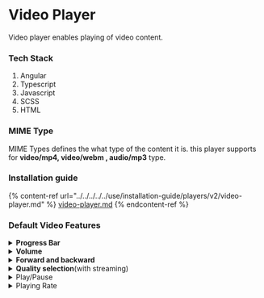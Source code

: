 # Video Player

Video player enables playing of video content.&#x20;

### Tech Stack

1. Angular
2. Typescript
3. Javascript
4. SCSS
5. HTML

### MIME Type

MIME Types defines the what type of the content it is. this player supports for  **video/mp4, video/webm , audio/mp3** type.

### Installation guide

{% content-ref url="../../../../../use/installation-guide/players/v2/video-player.md" %}
[video-player.md](../../../../../use/installation-guide/players/v2/video-player.md)
{% endcontent-ref %}

### Default Video Features

<details>

<summary><strong>Progress Bar</strong></summary>

This feature will help us to understand how much percentage (%) of content I have watched and how much content is loaded.\
![](../../../../../.gitbook/assets/videoPlayerV2Progress.png)

</details>

<details>

<summary><strong>Volume</strong></summary>

This volume feature will be used to increase and decrease sound of the video content.\
![](../../../../../.gitbook/assets/videoPlayerV2Volume.png)\


* **Mute:** This mute feature will used to mute the sound of video.![](../../../../../.gitbook/assets/videoPlayerV2Mute.png)\

* **Unmute**\
  This unmute feature will used to unmute the sound of video.![](../../../../../.gitbook/assets/videoPlayerV2Unmute.png)\


</details>

<details>

<summary><strong>Forward and backward</strong></summary>

This forward and backward feature will help us to play video ahead and back.![](../../../../../.gitbook/assets/videoPlayerV2ForwardBackword.png)

</details>

<details>

<summary><strong>Quality selection</strong>(with streaming) </summary>

This quality selection provides  min and max content quality selection based on streaming  quality options.\
![](../../../../../.gitbook/assets/videoPlayerV2QualitySelection.png)

</details>

<details>

<summary>Play/Pause</summary>

This feature is used play and pause the content

* **Play** : This feature will help us to play content.\
  ![](../../../../../.gitbook/assets/videoPlayerV2Play.png)\


<!---->

* **Pause**: This feature will help us to pause content.\
  ![](../../../../../.gitbook/assets/videoPlayerV2Pause.png)

</details>

<details>

<summary>Playing Rate</summary>

This feature will help us play the video at different speeds.![](../../../../../.gitbook/assets/videoPlayerV2PlayingRate.png)

</details>
